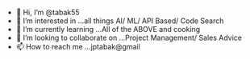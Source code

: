 - 👋 Hi, I’m @tabak55
- 👀 I’m interested in ...all things AI/ ML/ API Based/ Code Search
- 🌱 I’m currently learning ...All of the ABOVE and cooking
- 💞️ I’m looking to collaborate on ...Project Management/ Sales Advice
- 📫 How to reach me ...jptabak@gmail

<!---
tabak55/tabak55 is a ✨ special ✨ repository because its `README.md` (this file) appears on your GitHub profile.
You can click the Preview link to take a look at your changes.
--->
